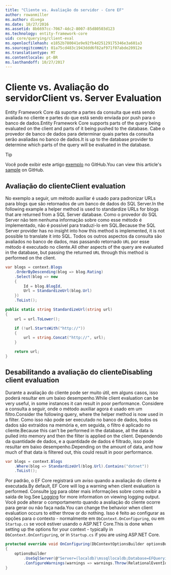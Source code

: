 ```yaml
---
title: "Cliente vs. Avaliação do servidor - Core EF"
author: rowanmiller
ms.author: divega
ms.date: 10/27/2016
ms.assetid: 8b6697cc-7067-4dc2-8007-85d80503d123
ms.technology: entity-framework-core
uid: core/querying/client-eval
ms.openlocfilehash: e1852b780041e9e92fb4d25129175346e3a601a3
ms.sourcegitcommit: 01a75cd483c1943ddd6f82af971f07abde20912e
ms.translationtype: MT
ms.contentlocale: pt-BR
ms.lasthandoff: 10/27/2017
---
```

# <a name="client-vs-server-evaluation"></a><span data-ttu-id="e9831-102">Cliente vs. Avaliação do servidor</span><span class="sxs-lookup"><span data-stu-id="e9831-102">Client vs. Server Evaluation</span></span>

<span data-ttu-id="e9831-103">Entity Framework Core dá suporte a partes da consulta que está sendo avaliada no cliente e partes do que está sendo enviada por push para o banco de dados.</span><span class="sxs-lookup"><span data-stu-id="e9831-103">Entity Framework Core supports parts of the query being evaluated on the client and parts of it being pushed to the database.</span></span> <span data-ttu-id="e9831-104">Cabe o provedor de banco de dados para determinar quais partes da consulta serão avaliadas no banco de dados.</span><span class="sxs-lookup"><span data-stu-id="e9831-104">It is up to the database provider to determine which parts of the query will be evaluated in the database.</span></span>

> [!TIP]  
> <span data-ttu-id="e9831-105">Você pode exibir este artigo [exemplo](https://github.com/aspnet/EntityFramework.Docs/tree/master/samples/core/Querying) no GitHub.</span><span class="sxs-lookup"><span data-stu-id="e9831-105">You can view this article's [sample](https://github.com/aspnet/EntityFramework.Docs/tree/master/samples/core/Querying) on GitHub.</span></span>

## <a name="client-evaluation"></a><span data-ttu-id="e9831-106">Avaliação do cliente</span><span class="sxs-lookup"><span data-stu-id="e9831-106">Client evaluation</span></span>

<span data-ttu-id="e9831-107">No exemplo a seguir, um método auxiliar é usado para padronizar URLs para blogs que são retornados de um banco de dados do SQL Server.</span><span class="sxs-lookup"><span data-stu-id="e9831-107">In the following example a helper method is used to standardize URLs for blogs that are returned from a SQL Server database.</span></span> <span data-ttu-id="e9831-108">Como o provedor do SQL Server não tem nenhuma informação sobre como esse método é implementado, não é possível para traduzi-lo em SQL.</span><span class="sxs-lookup"><span data-stu-id="e9831-108">Because the SQL Server provider has no insight into how this method is implemented, it is not possible to translate it into SQL.</span></span> <span data-ttu-id="e9831-109">Todos os outros aspectos da consulta são avaliados no banco de dados, mas passando retornado `URL` por esse método é executado no cliente.</span><span class="sxs-lookup"><span data-stu-id="e9831-109">All other aspects of the query are evaluated in the database, but passing the returned `URL` through this method is performed on the client.</span></span>

<!-- [!code-csharp[Main](samples/core/Querying/Querying/ClientEval/Sample.cs?highlight=6)] -->
``` csharp
var blogs = context.Blogs
    .OrderByDescending(blog => blog.Rating)
    .Select(blog => new
    {
        Id = blog.BlogId,
        Url = StandardizeUrl(blog.Url)
    })
    .ToList();
```

<!-- [!code-csharp[Main](samples/core/Querying/Querying/ClientEval/Sample.cs)] -->
``` csharp
public static string StandardizeUrl(string url)
{
    url = url.ToLower();

    if (!url.StartsWith("http://"))
    {
        url = string.Concat("http://", url);
    }

    return url;
}
```

## <a name="disabling-client-evaluation"></a><span data-ttu-id="e9831-110">Desabilitando a avaliação do cliente</span><span class="sxs-lookup"><span data-stu-id="e9831-110">Disabling client evaluation</span></span>

<span data-ttu-id="e9831-111">Durante a avaliação do cliente pode ser muito útil, em alguns casos, isso poderá resultar em um baixo desempenho.</span><span class="sxs-lookup"><span data-stu-id="e9831-111">While client evaluation can be very useful, in some instances it can result in poor performance.</span></span> <span data-ttu-id="e9831-112">Considere a consulta a seguir, onde o método auxiliar agora é usado em um filtro.</span><span class="sxs-lookup"><span data-stu-id="e9831-112">Consider the following query, where the helper method is now used in a filter.</span></span> <span data-ttu-id="e9831-113">Como isso não pode ser executado no banco de dados, todos os dados são extraídos na memória e, em seguida, o filtro é aplicado no cliente.</span><span class="sxs-lookup"><span data-stu-id="e9831-113">Because this can't be performed in the database, all the data is pulled into memory and then the filter is applied on the client.</span></span> <span data-ttu-id="e9831-114">Dependendo da quantidade de dados, e a quantidade de dados é filtrado, isso pode resultar em baixo desempenho.</span><span class="sxs-lookup"><span data-stu-id="e9831-114">Depending on the amount of data, and how much of that data is filtered out, this could result in poor performance.</span></span>

<!-- [!code-csharp[Main](samples/core/Querying/Querying/ClientEval/Sample.cs)] -->
``` csharp
var blogs = context.Blogs
    .Where(blog => StandardizeUrl(blog.Url).Contains("dotnet"))
    .ToList();
```

<span data-ttu-id="e9831-115">Por padrão, o EF Core registrará um aviso quando a avaliação do cliente é executada.</span><span class="sxs-lookup"><span data-stu-id="e9831-115">By default, EF Core will log a warning when client evaluation is performed.</span></span> <span data-ttu-id="e9831-116">Consulte [log](../miscellaneous/logging.md) para obter mais informações sobre como exibir a saída de log.</span><span class="sxs-lookup"><span data-stu-id="e9831-116">See [Logging](../miscellaneous/logging.md) for more information on viewing logging output.</span></span> <span data-ttu-id="e9831-117">Você pode alterar o comportamento quando a avaliação do cliente ocorre para gerar ou não faça nada.</span><span class="sxs-lookup"><span data-stu-id="e9831-117">You can change the behavior when client evaluation occurs to either throw or do nothing.</span></span> <span data-ttu-id="e9831-118">Isso é feito ao configurar as opções para o contexto - normalmente em `DbContext.OnConfiguring`, ou em `Startup.cs` se você estiver usando o ASP.NET Core.</span><span class="sxs-lookup"><span data-stu-id="e9831-118">This is done when setting up the options for your context - typically in `DbContext.OnConfiguring`, or in `Startup.cs` if you are using ASP.NET Core.</span></span>

<!-- [!code-csharp[Main](samples/core/Querying/Querying/ClientEval/ThrowOnClientEval/BloggingContext.cs?highlight=5)] -->
``` csharp
protected override void OnConfiguring(DbContextOptionsBuilder optionsBuilder)
{
    optionsBuilder
        .UseSqlServer(@"Server=(localdb)\mssqllocaldb;Database=EFQuerying;Trusted_Connection=True;")
        .ConfigureWarnings(warnings => warnings.Throw(RelationalEventId.QueryClientEvaluationWarning));
}
```
